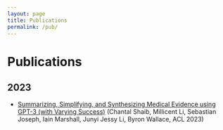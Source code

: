 ```yaml
---
layout: page
title: Publications
permalink: /pub/
---
```


# Publications

## 2023

* [Summarizing, Simplifying, and Synthesizing Medical Evidence using GPT-3 (with Varying Success)](https://aclanthology.org/2023.acl-short.119) (Chantal Shaib, Millicent Li, Sebastian Joseph, Iain Marshall, Junyi Jessy Li, Byron Wallace, ACL 2023)
